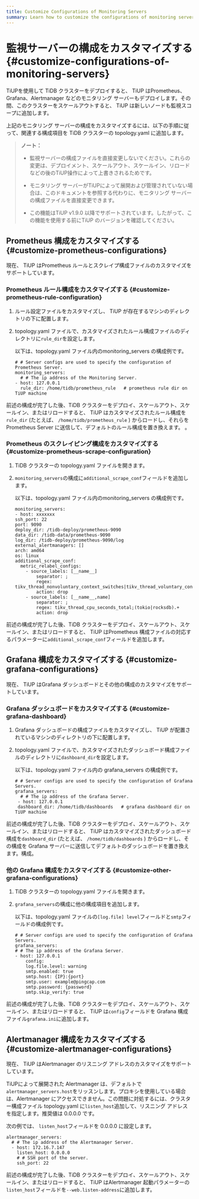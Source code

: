 ```yaml
---
title: Customize Configurations of Monitoring Servers
summary: Learn how to customize the configurations of monitoring servers managed by TiUP
---
```


# 監視サーバーの構成をカスタマイズする {#customize-configurations-of-monitoring-servers}

TiUPを使用して TiDB クラスターをデプロイすると、 TiUP はPrometheus、Grafana、Alertmanager などのモニタリング サーバーもデプロイします。その間、このクラスターをスケールアウトすると、 TiUP は新しいノードも監視スコープに追加します。

上記のモニタリング サーバーの構成をカスタマイズするには、以下の手順に従って、関連する構成項目を TiDB クラスターの topology.yaml に追加します。

> **ノート：**
>
> -   監視サーバーの構成ファイルを直接変更しないでください。これらの変更は、デプロイメント、スケールアウト、スケールイン、リロードなどの後のTiUP操作によって上書きされるためです。
>
> -   モニタリング サーバーがTiUPによって展開および管理されていない場合は、このドキュメントを参照する代わりに、モニタリング サーバーの構成ファイルを直接変更できます。
>
> -   この機能はTiUP v1.9.0 以降でサポートされています。したがって、この機能を使用する前にTiUP のバージョンを確認してください。

## Prometheus 構成をカスタマイズする {#customize-prometheus-configurations}

現在、 TiUP はPrometheus ルールとスクレイプ構成ファイルのカスタマイズをサポートしています。

### Prometheus ルール構成をカスタマイズする {#customize-prometheus-rule-configuration}

1.  ルール設定ファイルをカスタマイズし、 TiUP が存在するマシンのディレクトリの下に配置します。

2.  topology.yaml ファイルで、カスタマイズされたルール構成ファイルのディレクトリに`rule_dir`を設定します。

    以下は、topology.yaml ファイル内のmonitoring_servers の構成例です。

    ```
    # # Server configs are used to specify the configuration of Prometheus Server.
    monitoring_servers:
      # # The ip address of the Monitoring Server.
    - host: 127.0.0.1
      rule_dir: /home/tidb/prometheus_rule   # prometheus rule dir on TiUP machine
    ```

前述の構成が完了した後、TiDB クラスターをデプロイ、スケールアウト、スケールイン、またはリロードすると、 TiUP はカスタマイズされたルール構成を`rule_dir` (たとえば、 `/home/tidb/prometheus_rule` ) からロードし、それらを Prometheus Server に送信して、デフォルトのルール構成を置き換えます。 。

### Prometheus のスクレイピング構成をカスタマイズする {#customize-prometheus-scrape-configuration}

1.  TiDB クラスターの topology.yaml ファイルを開きます。

2.  `monitoring_servers`の構成に`additional_scrape_conf`フィールドを追加します。

    以下は、topology.yaml ファイル内のmonitoring_servers の構成例です。

    ```
    monitoring_servers:
    - host: xxxxxxx
    ssh_port: 22
    port: 9090
    deploy_dir: /tidb-deploy/prometheus-9090
    data_dir: /tidb-data/prometheus-9090
    log_dir: /tidb-deploy/prometheus-9090/log
    external_alertmanagers: []
    arch: amd64
    os: linux
    additional_scrape_conf:
      metric_relabel_configs:
        - source_labels: [__name__]
            separator: ;
            regex: tikv_thread_nonvoluntary_context_switches|tikv_thread_voluntary_context_switches|tikv_threads_io_bytes_total
            action: drop
        - source_labels: [__name__,name]
            separator: ;
            regex: tikv_thread_cpu_seconds_total;(tokio|rocksdb).+
            action: drop
    ```

前述の構成が完了した後、TiDB クラスターをデプロイ、スケールアウト、スケールイン、またはリロードすると、 TiUP はPrometheus 構成ファイルの対応するパラメーターに`additional_scrape_conf`フィールドを追加します。

## Grafana 構成をカスタマイズする {#customize-grafana-configurations}

現在、 TiUP はGrafana ダッシュボードとその他の構成のカスタマイズをサポートしています。

### Grafana ダッシュボードをカスタマイズする {#customize-grafana-dashboard}

1.  Grafana ダッシュボードの構成ファイルをカスタマイズし、 TiUP が配置されているマシンのディレクトリの下に配置します。

2.  topology.yaml ファイルで、カスタマイズされたダッシュボード構成ファイルのディレクトリに`dashboard_dir`を設定します。

    以下は、topology.yaml ファイル内の grafana_servers の構成例です。

    ```
    # # Server configs are used to specify the configuration of Grafana Servers.
    grafana_servers:
      # # The ip address of the Grafana Server.
     - host: 127.0.0.1
     dashboard_dir: /home/tidb/dashboards   # grafana dashboard dir on TiUP machine
    ```

前述の構成が完了した後、TiDB クラスターをデプロイ、スケールアウト、スケールイン、またはリロードすると、 TiUP はカスタマイズされたダッシュボード構成を`dashboard_dir` (たとえば、 `/home/tidb/dashboards` ) からロードし、その構成を Grafana サーバーに送信してデフォルトのダッシュボードを置き換えます。構成。

### 他の Grafana 構成をカスタマイズする {#customize-other-grafana-configurations}

1.  TiDB クラスターの topology.yaml ファイルを開きます。

2.  `grafana_servers`の構成に他の構成項目を追加します。

    以下は、topology.yaml ファイルの`[log.file] level`フィールドと`smtp`フィールドの構成例です。

    ```
    # # Server configs are used to specify the configuration of Grafana Servers.
    grafana_servers:
    # # The ip address of the Grafana Server.
    - host: 127.0.0.1
        config:
        log.file.level: warning
        smtp.enabled: true
        smtp.host: {IP}:{port}
        smtp.user: example@pingcap.com
        smtp.password: {password}
        smtp.skip_verify: true
    ```

前述の構成が完了した後、TiDB クラスターをデプロイ、スケールアウト、スケールイン、またはリロードすると、 TiUP は`config`フィールドを Grafana 構成ファイル`grafana.ini`に追加します。

## Alertmanager 構成をカスタマイズする {#customize-alertmanager-configurations}

現在、 TiUP はAlertmanager のリスニング アドレスのカスタマイズをサポートしています。

TiUPによって展開された Alertmanager は、デフォルトで`alertmanager_servers.host`をリッスンします。プロキシを使用している場合は、Alertmanager にアクセスできません。この問題に対処するには、クラスター構成ファイル topology.yaml に`listen_host`追加して、リスニング アドレスを指定します。推奨値は 0.0.0.0 です。

次の例では、 `listen_host`フィールドを 0.0.0.0 に設定します。

```
alertmanager_servers:
  # # The ip address of the Alertmanager Server.
  - host: 172.16.7.147
    listen_host: 0.0.0.0
    # # SSH port of the server.
    ssh_port: 22
```

前述の構成が完了した後、TiDB クラスターをデプロイ、スケールアウト、スケールイン、またはリロードすると、 TiUP はAlertmanager 起動パラメーターの`listen_host`フィールドを`--web.listen-address`に追加します。
